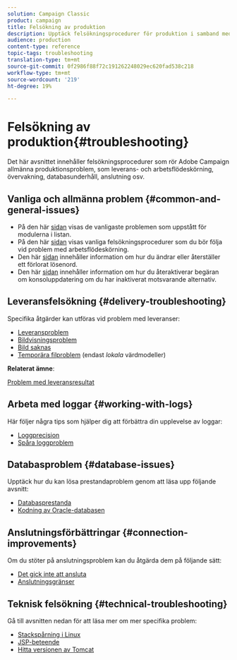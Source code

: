 ```yaml
---
solution: Campaign Classic
product: campaign
title: Felsökning av produktion
description: Upptäck felsökningsprocedurer för produktion i samband med konfiguration, övervakning, uppgradering, databehandling och databasunderhåll av Adobe Campaign.
audience: production
content-type: reference
topic-tags: troubleshooting
translation-type: tm+mt
source-git-commit: 0f2986f88f72c191262248029ec620fad538c218
workflow-type: tm+mt
source-wordcount: '219'
ht-degree: 19%

---
```



# Felsökning av produktion{#troubleshooting}

Det här avsnittet innehåller felsökningsprocedurer som rör Adobe Campaign allmänna produktionsproblem, som leverans- och arbetsflödeskörning, övervakning, databasunderhåll, anslutning osv.

## Vanliga och allmänna problem {#common-and-general-issues}

* På den här [sidan](../../production/using/modules-and-frequent-issues.md) visas de vanligaste problemen som uppstått för modulerna i listan.
* På den här [sidan](../../production/using/workflow-execution.md) visas vanliga felsökningsprocedurer som du bör följa vid problem med arbetsflödeskörning.
* Den här [sidan](../../production/using/lost-password.md) innehåller information om hur du ändrar eller återställer ett förlorat lösenord.
* Den här [sidan](../../production/using/console-update.md) innehåller information om hur du återaktiverar begäran om konsoluppdatering om du har inaktiverat motsvarande alternativ.

## Leveransfelsökning {#delivery-troubleshooting}

Specifika åtgärder kan utföras vid problem med leveranser:
* [Leveransproblem](../../production/using/performance-and-throughput-issues.md#deliverability_issues)
* [Bildvisningsproblem](../../production/using/image-display-issues.md)
* [Bild saknas](../../production/using/images-missing.md)
* [Temporära filproblem](../../production/using/temporary-files.md)  (endast *lokala* värdmodeller)

**Relaterat ämne**:

[Problem med leveransresultat](../../delivery/using/delivery-performances.md)

## Arbeta med loggar {#working-with-logs}

Här följer några tips som hjälper dig att förbättra din upplevelse av loggar:

* [Loggprecision](../../production/using/log-precision.md)
* [Spåra loggproblem](../../production/using/tracking-logs-issues.md)

## Databasproblem {#database-issues}

Upptäck hur du kan lösa prestandaproblem genom att läsa upp följande avsnitt:

* [Databasprestanda](../../production/using/database-performances.md)
* [Kodning av Oracle-databasen](../../production/using/encoding-of-the-oracle-database.md)

## Anslutningsförbättringar {#connection-improvements}

Om du stöter på anslutningsproblem kan du åtgärda dem på följande sätt:

* [Det gick inte att ansluta](../../production/using/failure-to-connect.md)
* [Anslutningsgränser](../../production/using/connection-thresholds.md)

## Teknisk felsökning {#technical-troubleshooting}

Gå till avsnitten nedan för att läsa mer om mer specifika problem:

* [Stackspårning i Linux](../../production/using/stack-trace-in-linux.md)
* [JSP-beteende](../../production/using/jsp-behavior.md)
* [Hitta versionen av Tomcat](../../production/using/locate-tomcat-version.md)